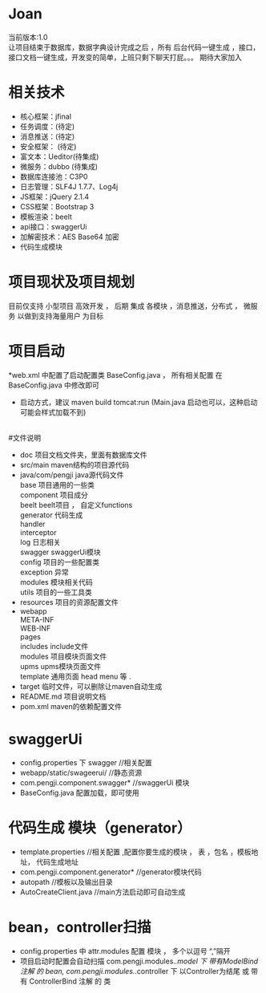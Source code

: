 # Joan 

当前版本:1.0<br/>
让项目结束于数据库，数据字典设计完成之后 ，所有 后台代码一键生成 ，接口，接口文档一键生成，开发变的简单，上班只剩下聊天打屁。。。 期待大家加入

# 相关技术
* 核心框架：jfinal
* 任务调度：(待定)
* 消息推送：(待定)
* 安全框架： (待定)
* 富文本：Ueditor(待集成)
* 微服务：dubbo (待集成)
* 数据库连接池：C3P0
* 日志管理：SLF4J 1.7.7、Log4j
* JS框架：jQuery 2.1.4
* CSS框架：Bootstrap 3
* 模板渲染：beelt
* api接口：swaggerUi
* 加解密技术：AES Base64 加密
* 代码生成模块

# 项目现状及项目规划
目前仅支持 小型项目 高效开发 ，
后期 集成 各模块 ，消息推送，分布式 ， 微服务 以做到支持海量用户 为目标

# 项目启动
*web.xml 中配置了启动配置类 BaseConfig.java ， 所有相关配置 在 BaseConfig.java 中修改即可<br/>
* 启动方式，建议 maven build   tomcat:run (Main.java 启动也可以，这种启动可能会样式加载不到)<br/><br/>

#文件说明 
* doc  项目文档文件夹，里面有数据库文件 <br/>
* src/main maven结构的项目源代码   <br/>
* java/com/pengji java源代码文件 <br/>
			base  项目通用的一些类 <br/>
			component 项目成分 <br/>
				beelt beelt项目 ， 自定义functions <br/>
				generator 代码生成 <br/>
				handler  <br/>
				interceptor  <br/>
				log  日志相关 <br/>
				swagger swaggerUi模块 <br/>
			config  项目的一些配置类 <br/>
			exception 异常 <br/>
			modules  模块相关代码 <br/>
			utils 	项目的一些工具类 <br/>
* resources 项目的资源配置文件 <br/>
* webapp<br/>
   	 META-INF <br/>
	 WEB-INF <br/>
	 	 pages <br/>
			includes include文件 <br/>
			modules  项目模块页面文件<br/>
				upms  upms模块页面文件<br/>
			template  通用页面 head menu 等 .<br/>
*   target  临时文件，可以删除让maven自动生成<br/>
* README.md 项目说明文档<br/>
* pom.xml maven的依赖配置文件<br/>

# swaggerUi
* config.properties 下 swagger //相关配置
* webapp/static/swageerui/  //静态资源
* com.pengji.component.swagger*   //swaggerUi 模块
* BaseConfig.java 配置加载，即可使用

# 代码生成 模块（generator）
* template.properties //相关配置 ,配置你要生成的模块 ， 表  ，包名 ，模板地址， 代码生成地址<br/>
* com.pengji.component.generator*  //generator模块代码<br/>
* autopath                         //模板以及输出目录<br/>
* AutoCreateClient.java      //main方法启动即可自动生成<br/>

# bean，controller扫描
* config.properties 中 attr.modules 配置 模块 ， 多个以逗号 “,”隔开 <br/>
* 项目启动时配置会自动扫描  com.pengji.modules.*.model 下  带有ModelBind 注解 的 bean, com.pengji.modules.*.controller 下 以Controller为结尾 或 带有 ControllerBind  注解 的 类

